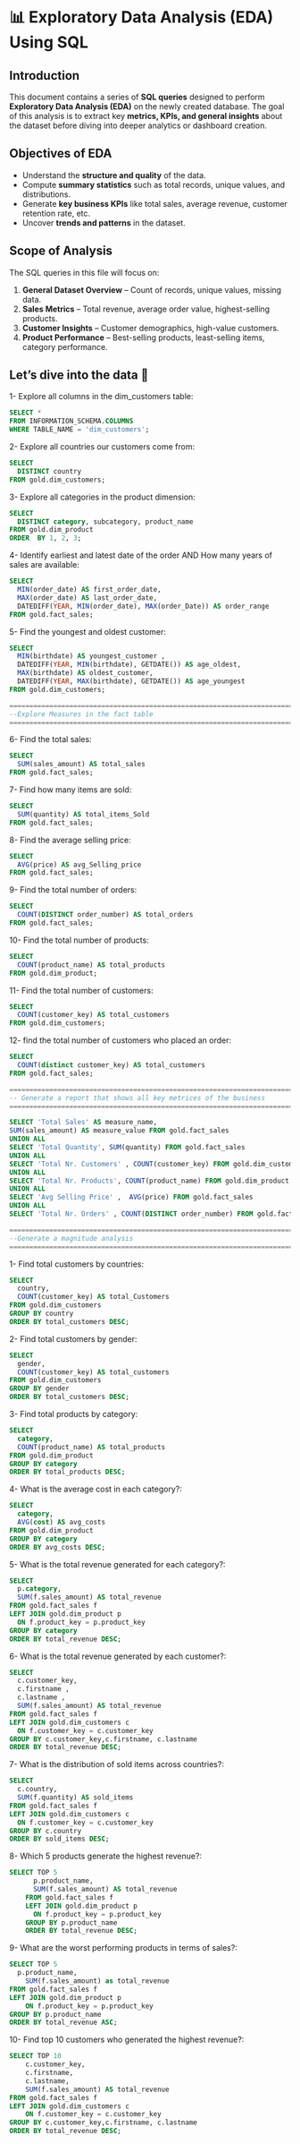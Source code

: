 # 📊 Exploratory Data Analysis (EDA) Using SQL  

## **Introduction**  
This document contains a series of **SQL queries** designed to perform **Exploratory Data Analysis (EDA)** on the newly created database. 
The goal of this analysis is to extract key **metrics, KPIs, and general insights** about the dataset before diving into deeper analytics or dashboard creation.  

## **Objectives of EDA**  
- Understand the **structure and quality** of the data.    
- Compute **summary statistics** such as total records, unique values, and distributions.  
- Generate **key business KPIs** like total sales, average revenue, customer retention rate, etc.  
- Uncover **trends and patterns** in the dataset.  

## **Scope of Analysis**  
The SQL queries in this file will focus on:  
1. **General Dataset Overview** – Count of records, unique values, missing data.  
2. **Sales Metrics** – Total revenue, average order value, highest-selling products.  
3. **Customer Insights** – Customer demographics, high-value customers.  
4. **Product Performance** – Best-selling products, least-selling items, category performance.  

Let’s dive into the data 🚀
---
1- Explore all columns in the dim_customers table:
```sql
SELECT *
FROM INFORMATION_SCHEMA.COLUMNS
WHERE TABLE_NAME = 'dim_customers';
```

2- Explore all countries our customers come from:
```sql
SELECT
  DISTINCT country
FROM gold.dim_customers;
```

3- Explore all categories in the product dimension:
```sql
SELECT
  DISTINCT category, subcategory, product_name 
FROM gold.dim_product
ORDER  BY 1, 2, 3;
```
4- Identify earliest and latest date of the order AND How many years of sales are available:
```sql
SELECT
  MIN(order_date) AS first_order_date, 
  MAX(order_date) AS last_order_date,
  DATEDIFF(YEAR, MIN(order_date), MAX(order_Date)) AS order_range
FROM gold.fact_sales;
```
5- Find the youngest and oldest customer:
```sql
SELECT
  MIN(birthdate) AS youngest_customer ,
  DATEDIFF(YEAR, MIN(birthdate), GETDATE()) AS age_oldest,
  MAX(birthdate) AS oldest_customer,
  DATEDIFF(YEAR, MAX(birthdate), GETDATE()) AS age_youngest
FROM gold.dim_customers;
```
```sql
=====================================================================================================================
--Explore Measures in the fact table
=====================================================================================================================
```
6- Find the total sales:
```sql
SELECT
  SUM(sales_amount) AS total_sales
FROM gold.fact_sales;
```
7- Find how many items are sold:
```sql
SELECT 
  SUM(quantity) AS total_items_Sold 
FROM gold.fact_sales;
```
8- Find the average selling price:
```sql
SELECT
  AVG(price) AS avg_Selling_price 
FROM gold.fact_sales;
```
9- Find the total number of orders:
```sql
SELECT
  COUNT(DISTINCT order_number) AS total_orders
FROM gold.fact_sales;
```
10- Find the total number of products:
```sql
SELECT
  COUNT(product_name) AS total_products 
FROM gold.dim_product;
```
11- Find the total number of customers:
```sql
SELECT
  COUNT(customer_key) AS total_customers
FROM gold.dim_customers;
```
12- find the total number of customers who placed an order:
```sql
SELECT
  COUNT(distinct customer_key) AS total_customers
FROM gold.fact_sales;
```
```sql
==================================================================================================================
-- Generate a report that shows all key metrices of the business
==================================================================================================================
```
```sql
SELECT 'Total Sales' AS measure_name, 
SUM(sales_amount) AS measure_value FROM gold.fact_sales
UNION ALL
SELECT 'Total Quantity', SUM(quantity) FROM gold.fact_sales
UNION ALL 
SELECT 'Total Nr. Customers' , COUNT(customer_key) FROM gold.dim_customers
UNION ALL
SELECT 'Total Nr. Products', COUNT(product_name) FROM gold.dim_product
UNION ALL
SELECT 'Avg Selling Price' ,  AVG(price) FROM gold.fact_sales
UNION ALL 
SELECT 'Total Nr. Orders' , COUNT(DISTINCT order_number) FROM gold.fact_sales
```
```sql
==================================================================================================================
--Generate a magnitude analysis
==================================================================================================================
```

1- Find total customers by countries: 
```sql
SELECT
  country,
  COUNT(customer_key) AS total_Customers
FROM gold.dim_customers
GROUP BY country
ORDER BY total_customers DESC;
```
2- Find total customers by gender:
```sql
SELECT
  gender,
  COUNT(customer_key) AS total_customers
FROM gold.dim_customers
GROUP BY gender
ORDER BY total_customers DESC;
```
3- Find total products by category: 
```sql
SELECT
  category,
  COUNT(product_name) AS total_products
FROM gold.dim_product
GROUP BY category
ORDER BY total_products DESC;
```
4- What is the average cost in each category?:
```sql
SELECT
  category,
  AVG(cost) AS avg_costs
FROM gold.dim_product
GROUP BY category
ORDER BY avg_costs DESC;
```
5- What is the total revenue generated for each category?:
```sql
SELECT
  p.category,
  SUM(f.sales_amount) AS total_revenue
FROM gold.fact_sales f
LEFT JOIN gold.dim_product p
  ON f.product_key = p.product_key
GROUP BY category
ORDER BY total_revenue DESC;
```
6- What is the total revenue generated by each customer?:
```sql
SELECT
  c.customer_key,
  c.firstname , 
  c.lastname ,
  SUM(f.sales_amount) AS total_revenue
FROM gold.fact_sales f
LEFT JOIN gold.dim_customers c
  ON f.customer_key = c.customer_key
GROUP BY c.customer_key,c.firstname, c.lastname
ORDER BY total_revenue DESC;
```
7- What is the distribution of sold items across countries?:
```sql
SELECT
  c.country,
  SUM(f.quantity) AS sold_items
FROM gold.fact_sales f
LEFT JOIN gold.dim_customers c
  ON f.customer_key = c.customer_key
GROUP BY c.country
ORDER BY sold_items DESC;
```
8- Which 5 products generate the highest revenue?:
```sql
SELECT TOP 5
	  p.product_name,
	  SUM(f.sales_amount) AS total_revenue
	FROM gold.fact_sales f
	LEFT JOIN gold.dim_product p
	  ON f.product_key = p.product_key
	GROUP BY p.product_name
	ORDER BY total_revenue DESC;
```
9- What are the worst performing products in terms of sales?:
```sql
SELECT TOP 5
  p.product_name,
	SUM(f.sales_amount) as total_revenue
FROM gold.fact_sales f
LEFT JOIN gold.dim_product p
	ON f.product_key = p.product_key
GROUP BY p.product_name
ORDER BY total_revenue ASC;
```
10- Find top 10 customers who generated the highest revenue?:
```sql
SELECT TOP 10
	c.customer_key,
	c.firstname,
	c.lastname,
	SUM(f.sales_amount) AS total_revenue
FROM gold.fact_sales f
LEFT JOIN gold.dim_customers c
	ON f.customer_key = c.customer_key
GROUP BY c.customer_key,c.firstname, c.lastname
ORDER BY total_revenue DESC;
```

